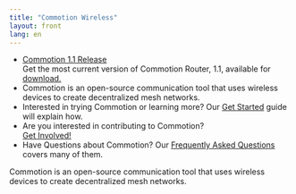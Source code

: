```yaml
---
title: "Commotion Wireless"
layout: front
lang: en
---
```

<div id="slideshow">
  <div id="banner-slide" class="slideshow-inner">
    <ul class="bjqs">
      <li><a href="/blog/2014/10/15/commotion-router-v1.1-final-release-notes">Commotion 1.1 Release</a><br />
        Get the most current version of Commotion Router, 1.1, available for <a href="/download/routers">download.</a></li>
      <li>Commotion is an open-source communication tool that uses wireless devices to create decentralized mesh networks.</li>
      <li>Interested in trying Commotion or learning more?  Our <a href="/docs/get-started">Get Started</a> guide will explain how.</li>
      <li>Are you interested in contributing to Commotion?<br /><a href="/docs/get-involved">Get Involved!</a></li>
      <li>Have Questions about Commotion? Our <a href="/about/faq">Frequently Asked Questions</a> covers many of them.</li>
    </ul>
  </div>
  <noscript>
    <div id="banner-slide" class="slideshow-inner">
      <div class="noscript">Commotion is an open-source communication tool that uses wireless devices to create decentralized mesh networks.</div>
    </div>
  </noscript>
</div>      

